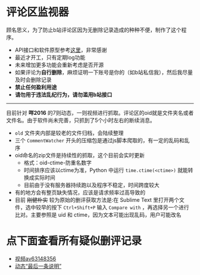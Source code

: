 # 评论区监视器

顾名思义，为了防止b站评论区因为无删除记录造成的种种不便，制作了这个程序。

* API接口和软件原型参考[这里](https://github.com/GlobalCooling/get_bili_comments)，非常感谢
* 最近才开工，只有定期log功能
* 未来增加更多功能会重新考虑是否开源
* 如果评论为**自行删除**，麻烦证明一下账号是你的（如b站私信我），然后我尽量及时会删除记录
* **禁止任何盈利用途**
* **请勿用于违法乱纪行为，请勿滥用b站接口**

---

目前针对 **咩2016** 的7则动态，一则视频进行抓取。评论区的oid就是文件夹名或者文件名。由于软件尚未完善，只抓到了5个小时左右的断续消息。
* `old` 文件夹内部是较老的文件归档，会陆续整理
* 三个 `CommentWatcher` 开头的压缩包是通过js脚本爬取的，有一定的乱码和乱序
* oid命名的zip文件是持续性的抓取，这个目前会实时更新
    - 格式：oid-ctime-防重名数字
    - 时间排序应该以ctime为准，Python 中运行 `time.ctime(<ctime>)` 就能转换成实际时间
    - 目前由于没有服务器持续跑以及程序不稳定，时间跨度较大
* 有的地方会有整页缺失情况，应该是请求频率过高导致的
* 目前 ~~刚健朴实~~ 较为原始的删评获取方法是:在 Sublime Text 里打开两个文件，选中较早的按下 `Ctrl+Shift+P` 输入 `Compare with` ，再选择另一个进行比对。主要参照是 uid 和 ctime，因为文本可能出现乱码，用户可能改名

# 点下面查看所有疑似删评记录
* [视频av63148356](AllDeletes\63148356.md)
* [动态“最后一条说明” ](AllDeletes\40928079.md)
